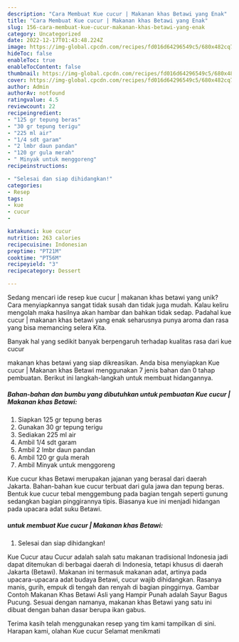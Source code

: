 ```yaml
---
description: "Cara Membuat Kue cucur | Makanan khas Betawi yang Enak"
title: "Cara Membuat Kue cucur | Makanan khas Betawi yang Enak"
slug: 156-cara-membuat-kue-cucur-makanan-khas-betawi-yang-enak
category: Uncategorized
date: 2022-12-17T01:43:48.224Z
image: https://img-global.cpcdn.com/recipes/fd016d64296549c5/680x482cq70/kue-cucur-makanan-khas-betawi-foto-resep-utama.jpg
hideToc: false
enableToc: true
enableTocContent: false
thumbnail: https://img-global.cpcdn.com/recipes/fd016d64296549c5/680x482cq70/kue-cucur-makanan-khas-betawi-foto-resep-utama.jpg
cover: https://img-global.cpcdn.com/recipes/fd016d64296549c5/680x482cq70/kue-cucur-makanan-khas-betawi-foto-resep-utama.jpg
author: Admin
authorAv: notfound
ratingvalue: 4.5
reviewcount: 22
recipeingredient:
- "125 gr tepung beras"
- "30 gr tepung terigu"
- "225 ml air"
- "1/4 sdt garam"
- "2 lmbr daun pandan"
- "120 gr gula merah"
- " Minyak untuk menggoreng"
recipeinstructions:

- "Selesai dan siap dihidangkan!"
categories:
- Resep
tags:
- kue
- cucur
- 

katakunci: kue cucur  
nutrition: 263 calories
recipecuisine: Indonesian
preptime: "PT21M"
cooktime: "PT56M"
recipeyield: "3"
recipecategory: Dessert

---
```





Sedang mencari ide resep kue cucur | makanan khas betawi yang unik? Cara menyiapkannya sangat tidak susah dan tidak juga mudah. Kalau keliru mengolah maka hasilnya akan hambar dan bahkan tidak sedap. Padahal kue cucur | makanan khas betawi yang enak seharusnya punya aroma dan rasa yang bisa memancing selera Kita.





Banyak hal yang sedikit banyak berpengaruh terhadap kualitas rasa dari kue cucur 





 makanan khas betawi yang siap dikreasikan. Anda bisa menyiapkan Kue cucur | Makanan khas Betawi menggunakan 7 jenis bahan dan 0 tahap pembuatan. Berikut ini langkah-langkah untuk membuat hidangannya.

<!--inarticleads1-->

##### Bahan-bahan dan bumbu yang dibutuhkan untuk pembuatan Kue cucur | Makanan khas Betawi:

1. Siapkan 125 gr tepung beras
1. Gunakan 30 gr tepung terigu
1. Sediakan 225 ml air
1. Ambil 1/4 sdt garam
1. Ambil 2 lmbr daun pandan
1. Ambil 120 gr gula merah
1. Ambil  Minyak untuk menggoreng


Kue cucur khas Betawi merupakan jajanan yang berasal dari daerah Jakarta. Bahan-bahan kue cucur terbuat dari gula jawa dan tepung beras. Bentuk kue cucur tebal menggembung pada bagian tengah seperti gunung sedangkan bagian pinggirannya tipis. Biasanya kue ini menjadi hidangan pada upacara adat suku Betawi. 

<!--inarticleads2-->

#####  untuk membuat Kue cucur | Makanan khas Betawi:


1. Selesai dan siap dihidangkan!

Kue Cucur atau Cucur adalah salah satu makanan tradisional Indonesia jadi dapat ditemukan di berbagai daerah di Indonesia, tetapi khusus di daerah Jakarta (Betawi). Makanan ini termasuk makanan adat, artinya pada upacara-upacara adat budaya Betawi, cucur wajib dihidangkan. Rasanya manis, gurih, empuk di tengah dan renyah di bagian pinggirnya. Gambar Contoh Makanan Khas Betawi Asli yang Hampir Punah adalah Sayur Bagus Pucung. Sesuai dengan namanya, makanan khas Betawi yang satu ini dibuat dengan bahan dasar berupa ikan gabus. 

Terima kasih telah menggunakan resep yang tim kami tampilkan di sini. Harapan kami, olahan Kue cucur  Selamat menikmati
